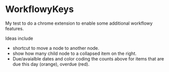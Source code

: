 # WorkflowyKeys

My test to do a chrome extension to enable some additional workflowy features.

Ideas include 
- shortcut to move a node to another node.
- show how many child node to a collapsed item on the right.
- Due/avaialble dates and color coding the counts above for items that are due this day (orange), overdue (red).
